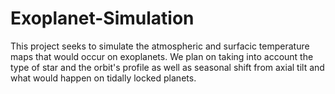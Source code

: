 # Exoplanet-Simulation
 This project seeks to simulate the atmospheric and surfacic temperature maps that would occur on exoplanets. We plan on taking into account the type of star and the orbit's profile as well as seasonal shift from axial tilt and what would happen on tidally locked planets.
